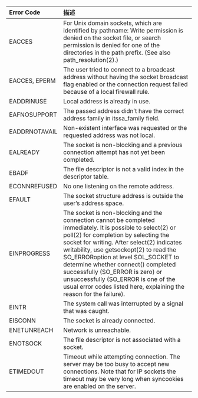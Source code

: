 

|Error Code|描述|
|:-------------|:---------------|
|EACCES| For Unix domain sockets, which are identified by pathname: Write permission is denied on the socket file, or search permission is denied for one of the directories in the path prefix. (See also path_resolution(2).)|
|EACCES, EPERM|The user tried to connect to a broadcast address without having the socket broadcast flag enabled or the connection request failed because of a local firewall rule.|
|EADDRINUSE|Local address is already in use.|
|EAFNOSUPPORT|The passed address didn’t have the correct address family in itssa_family field.|
|EADDRNOTAVAIL|Non-existent interface was requested or the requested address was not local.|
|EALREADY|The socket is non-blocking and a previous connection attempt has not yet been completed.|
|EBADF| The file descriptor is not a valid index in the descriptor table.|
|ECONNREFUSED|No one listening on the remote address.|
|EFAULT|The socket structure address is outside the user’s address space.|
|EINPROGRESS|The socket is non-blocking and the connection cannot be completed immediately. It is possible to select(2) or poll(2) for completion by selecting the socket for writing. After select(2) indicates writability, use getsockopt(2) to read the SO_ERRORoption at level SOL_SOCKET to determine whether connect() completed successfully (SO_ERROR is zero) or unsuccessfully (SO_ERROR is one of the usual error codes listed here, explaining the reason for the failure).|
|EINTR|The system call was interrupted by a signal that was caught.|
|EISCONN|The socket is already connected.|
|ENETUNREACH| Network is unreachable.|
|ENOTSOCK|The file descriptor is not associated with a socket.|
|ETIMEDOUT|Timeout while attempting connection. The server may be too busy to accept new connections. Note that for IP sockets the timeout may be very long when syncookies are enabled on the server.|
